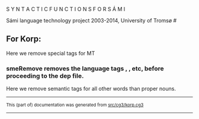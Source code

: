 
S Y N T A C T I C   F U N C T I O N S   F O R   S Á M I

Sámi language technology project 2003-2014, University of Tromsø # 

## For Korp:

Here we remove special tags for MT

###  **smeRemove** removes the language tags <sma>, <sme>,  etc, before proceeding to the dep file.

Here we remove semantic tags for all other words than
proper nouns.  

* * *

<small>This (part of) documentation was generated from [src/cg3/korp.cg3](https://github.com/giellalt/lang-mhr/blob/main/src/cg3/korp.cg3)</small>

---

